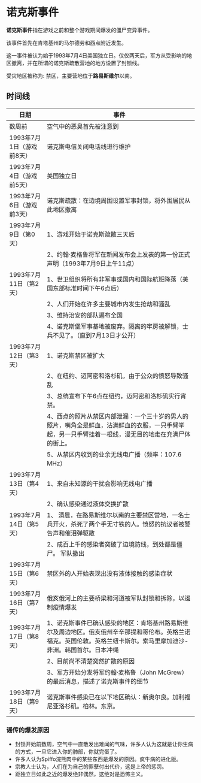 # 诺克斯事件

**诺克斯事件**指在游戏之前和整个游戏期间爆发的僵尸变异事件。

该事件首先在肯塔基州的马尔德劳和西点附近发生。

这一事件被认为始于1993年7月4日美国独立日。仅仅两天后，军方从受影响的地区撤离，并在所谓的诺克斯疏散营地的地方设置了封锁线。

受灾地区被称为: 禁区，主要营地位于**路易斯维尔**以南。

## 时间线

| 日期                                  | 事件                                |
| ----------------------------------------- | ------------------------------------- |
| 数周前 | 空气中的恶臭首先被注意到 |
| 1993年7月1日（游戏前8天） | 诺克斯电信关闭电话线进行维护 |
| 1993年7月4日（游戏前5天） | 美国独立日 |
| 1993年7月6日（游戏前3天） | 诺克斯疏散：在边境周围设置军事封锁，将外围居民从此地区撤离 |
| 1993年7月9日（第0天） | 1、游戏开始于诺克斯疏散三天后 |
|  | 2、约翰·麦格鲁将军在新闻发布会上发表的第一份正式声明（1993年7月9日上午11点） |
| 1993年7月11日（第2天） | 1、世卫组织将所有非军事或国内和国际航班降落（美国东部标准时间下午6点后）  |
|  | 2、人们开始在许多主要城市内发生抢劫和骚乱 |
|  | 3、维持治安的部队遍布全国|
|  | 4、诺克斯堡军事基地被废弃。隔离的牢房被解锁，士兵不见了。（直到7月13日才公开） |
| 1993年7月12日（第3天） | 1、诺克斯禁区被扩大 |
|  | 2、在纽约、迈阿密和洛杉矶，由于公众的愤怒导致骚乱 |
|  | 3、总统宣布下午6点在纽约，迈阿密和洛杉矶实行宵禁。 |
|  | 4、西点的照片从禁区内部泄漏：一个三十岁的男人的照片，嘴角全是鲜血，沾满鲜血的衣服，一只手臂举起，另一只手臂挂着一根线，漫无目的地走在充满尸体的街上。 |
|  | 5、从禁区内收到的业余无线电广播（频率：107.6 MHz）|
| 1993年7月13日（第4天） | 1、来自未知源的干扰会影响无线电广播 |
|  | 2、确认感染通过液体交换扩散 |
| 1993年7月14日（第5天） | 1、 清晨，在路易斯维尔以南的主要禁区营地，一名士兵开火，杀死了两个手无寸铁的人。愤怒的抗议者被警告声和催泪弹驱散|
|  | 2、成百上千的感染者突破了边境防线，到处都是僵尸。 军队撤出 |
| 1993年7月15日（第6天） | 禁区外的人开始表现出没有液体接触的感染症状 |
| 1993年7月16日（第7天） | 俄亥俄河上的主要桥梁和河道被军队封锁和拆除，以遏制疫情爆发 |
| 1993年7月17日（第8天） | 1、诺克斯事件已确认感染的地区：肯塔基州路易斯维尔及周边地区。俄亥俄州辛辛那提和哥伦布。英格兰诺福克。英国伦敦。英格兰纽卡斯尔。索马里摩加迪沙-非洲。韩国首尔。日本冲绳 |
|  | 2、目前尚不清楚突然扩散的原因 |
|  | 3、军方开始分发将军约翰·麦格鲁（John McGrew）的最后消息，描述了诺克斯事件的细节 |
| 1993年7月18日（第9天） | 诺克斯事件感染已在以下地区确认：新奥尔良。加利福尼亚洛杉矶。柏林。东京。 |

### 谣传的爆发原因

- 封锁开始前数周，空气中一直散发出难闻的气味，许多人认为这就是让你生病的方式，一旦它进入你的肺部，你就完蛋了。
- 许多人认为Spiffo浣熊肉中的某些东西是爆发的原因。疯牛病的进化版。
- 宗教人士认为，人们在为自己的罪孽付出代价，这是上帝的惩罚。
- 距独立日如此之近的爆发绝非偶然，这绝对是恐怖主义。
